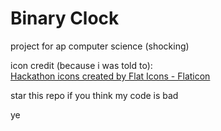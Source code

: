 # Binary Clock

project for ap computer science (shocking)

icon credit (because i was told to):<br>
<a href="https://www.flaticon.com/free-icons/hackathon" title="hackathon icons">Hackathon icons created by Flat Icons - Flaticon</a>

star this repo if you think my code is bad

ye
